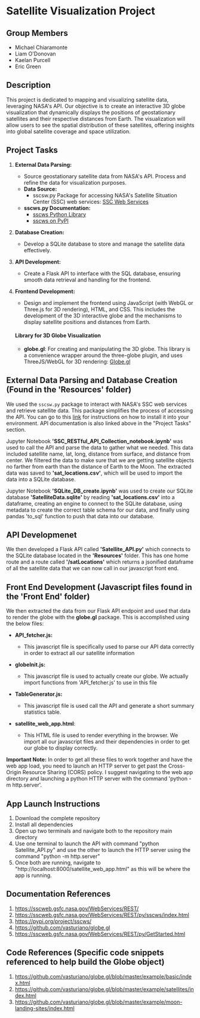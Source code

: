 # Satellite Visualization Project

## Group Members
- Michael Chiaramonte
- Liam O'Donovan
- Kaelan Purcell
- Eric Green

## Description
This project is dedicated to mapping and visualizing satellite data, leveraging NASA's API. Our objective is to create an interactive 3D globe visualization that dynamically displays the positions of geostationary satellites and their respective distances from Earth. The visualization will allow users to see the spatial distribution of these satellites, offering insights into global satellite coverage and space utilization.

## Project Tasks
1. **External Data Parsing:**
   - Source geostationary satellite data from NASA's API. Process and refine the data for visualization purposes.
   - **Data Source:** 
     - sscsw.py Package for accessing NASA's Satellite Situation Center (SSC) web services: [SSC Web Services](https://sscweb.gsfc.nasa.gov/WebServices/REST/)
   - **sscws.py Documentation:** 
     - [sscws Python Library](https://sscweb.gsfc.nasa.gov/WebServices/REST/py/sscws/index.html)
     - [sscws on PyPI](https://pypi.org/project/sscws/)

2. **Database Creation:** 
   - Develop a SQLite database to store and manage the satellite data effectively.

3. **API Development:** 
   - Create a Flask API to interface with the SQL database, ensuring smooth data retrieval and handling for the frontend.

4. **Frontend Development:** 
   - Design and implement the frontend using JavaScript (with WebGL or Three.js for 3D rendering), HTML, and CSS. This includes the development of the 3D interactive globe and the mechanisms to display satellite positions and distances from Earth.

    #### Library for 3D Globe Visualization
    - **globe.gl**: For creating and manipulating the 3D globe. This library is a convenience wrapper around the three-globe plugin, and uses ThreeJS/WebGL for 3D rendering: [Globe.gl](https://github.com/vasturiano/globe.gl)
    
## External Data Parsing and Database Creation (Found in the 'Resources' folder)

We used the `sscsw.py` package to interact with NASA's SSC web services and retrieve satellite data. This package simplifies the process of accessing the API. You can go to this [link](https://sscweb.gsfc.nasa.gov/WebServices/REST/py/GetStarted.html) for instructions on how to install it into your environment. API documentation is also linked above in the "Project Tasks" section.

Jupyter Notebook **'SSC_RESTful_API_Collection_notebook.ipynb'** was used to call the API and parse the data to gather what we needed. This data included satellite name, lat, long, distance from surface, and distance from center. We filtered the data to make sure that we are getting satellite objects no farther from earth than the distance of Earth to the Moon. The extracted data was saved to **'sat_locations.csv'**, which will be used to import the data into a SQLite database.

Jupyter Notebook **'SQLite_DB_create.ipynb'** was used to create our SQLite database **'SatelliteData.sqlite'** by reading **'sat_locations.csv'** into a dataframe, creating an engine to connect to the SQLite database, using metadata to create the correct table schema for our data, and finally using pandas 'to_sql' function to push that data into our database.

## API Developmenet

We then developed a Flask API called **'Satellite_API.py'** which connects to the SQLite database located in the **'Resources'** folder. This has one home route and a route called **'/satLocations'** which returns a jsonified dataframe of all the satellite data that we can now call in our javascript front end. 

## Front End Development (Javascript files found in the 'Front End' folder)

We then extracted the data from our Flask API endpoint and used that data to render the globe with the **globe.gl** package. This is accomplished using the below files:

- **API_fetcher.js:**
  - This javascript file is specifically used to parse our API data correctly in order to extract all our satellite information

- **globeInit.js:**
  - This javascript file is used to actually create our globe. We actually import functions from 'API_fetcher.js' to use in this file

- **TableGenerator.js:**
  - This javascript file is used call the API and generate a short summary statistics table.
 
- **satellite_web_app.html**:
  - This HTML file is used to render everything in the browser. We import all our javascript files and their dependencies in order to get our globe to display correctly.

**Important Note:** In order to get all these files to work together and have the web app load, you need to launch an HTTP server to get past the Cross-Origin Resource Sharing (CORS) policy. I suggest navigating to the web app directory and launching a python HTTP server with the command 'python -m http.server'.

## App Launch Instructions

1. Download the complete repository
2. Install all dependencies
3. Open up two terminals and navigate both to the repository main directory
4. Use one terminal to launch the API with command "python Satellite_API.py" and use the other to launch the HTTP server using the command "python -m http.server"
5. Once both are running, navigate to "http://localhost:8000/satellite_web_app.html" as this will be where the app is running.

## Documentation References

1. https://sscweb.gsfc.nasa.gov/WebServices/REST/
2. https://sscweb.gsfc.nasa.gov/WebServices/REST/py/sscws/index.html
3. https://pypi.org/project/sscws/
4. https://github.com/vasturiano/globe.gl
5. https://sscweb.gsfc.nasa.gov/WebServices/REST/py/GetStarted.html

## Code References (Specific code snippets referenced to help build the Globe object)

1. https://github.com/vasturiano/globe.gl/blob/master/example/basic/index.html
2. https://github.com/vasturiano/globe.gl/blob/master/example/satellites/index.html
3. https://github.com/vasturiano/globe.gl/blob/master/example/moon-landing-sites/index.html
